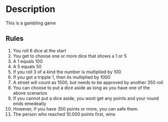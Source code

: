 # Description
This is a gambling game

## Rules
1. You roll 6 dice at the start
2. You get to choose one or more dice that shows a 1 or 5
3. A 1 equals 100
4. A 5 equals 50
5. If you roll 3 of a kind the number is multiplied by 100
6. If you got a tripple 1, then its multiplied by 1000
7. A street will count as 1500, but needs to be approved by another 350 roll
8. You can choose to put a dice aside as long as you have one of the above scenarios
9. If you cannot put a dice aside, you wont get any points and your round ends emedeatly
10. However, if you have 350 points or more, you can safe them
11. The person who reached 10.000 points first, wins